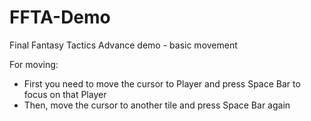 # FFTA-Demo
Final Fantasy Tactics Advance demo - basic movement

For moving:
 - First you need to move the cursor to Player and press Space Bar to focus on that Player
 - Then, move the cursor to another tile and press Space Bar again
